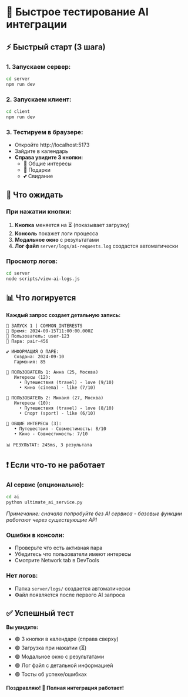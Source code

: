 # 🚀 Быстрое тестирование AI интеграции

## ⚡ Быстрый старт (3 шага)

### 1. Запускаем сервер:
```bash
cd server
npm run dev
```

### 2. Запускаем клиент:
```bash  
cd client
npm run dev
```

### 3. Тестируем в браузере:
- Откройте http://localhost:5173
- Зайдите в календарь 
- **Справа увидите 3 кнопки:**
  - 🤝 Общие интересы
  - 🎁 Подарки  
  - 💕 Свидание

## 🎯 Что ожидать

### При нажатии кнопки:
1. **Кнопка** меняется на ⏳ (показывает загрузку)
2. **Консоль** покажет логи процесса
3. **Модальное окно** с результатами
4. **Лог файл** `server/logs/ai-requests.log` создастся автоматически

### Просмотр логов:
```bash
cd server
node scripts/view-ai-logs.js
```

## 📊 Что логируется

**Каждый запрос создает детальную запись:**
```
🚀 ЗАПУСК 1 | COMMON_INTERESTS
📅 Время: 2024-09-15T11:00:00.000Z
👤 Пользователь: user-123
💑 Пара: pair-456

💕 ИНФОРМАЦИЯ О ПАРЕ:
   Создана: 2024-09-10
   Гармония: 85

👤 ПОЛЬЗОВАТЕЛЬ 1: Анна (25, Москва)
   Интересы (12):
     • Путешествия (travel) - love (9/10)
     • Кино (cinema) - like (7/10)

👤 ПОЛЬЗОВАТЕЛЬ 2: Михаил (27, Москва)  
   Интересы (10):
     • Путешествия (travel) - love (8/10)
     • Спорт (sport) - like (6/10)

🤝 ОБЩИЕ ИНТЕРЕСЫ (3):
   • Путешествия - Совместимость: 8/10
   • Кино - Совместимость: 7/10

📊 РЕЗУЛЬТАТ: 245ms, 3 результата
```

## ❗ Если что-то не работает

### AI сервис (опционально):
```bash
cd ai
python ultimate_ai_service.py
```
*Примечание: сначала попробуйте без AI сервиса - базовые функции работают через существующие API*

### Ошибки в консоли:
- Проверьте что есть активная пара
- Убедитесь что пользователи имеют интересы
- Смотрите Network tab в DevTools

### Нет логов:
- Папка `server/logs/` создается автоматически
- Файл появляется после первого AI запроса

## ✅ Успешный тест

**Вы увидите:**
- 🟢 3 кнопки в календаре (справа сверху)  
- 🟢 Загрузка при нажатии (⏳)
- 🟢 Модальное окно с результатами
- 🟢 Лог файл с детальной информацией
- 🟢 Тосты об успехе/ошибках

**Поздравляю! 🎉 Полная интеграция работает!**
